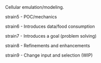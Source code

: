 Cellular emulation/modeling.
  
  strain5 - POC/mechanics
  
  strain6 - Introduces data/food consumption

  strain7 - Introduces a goal (problem solving)

  strain8 - Refinements and enhancements

  strain9 - Change input and selection (WIP)

